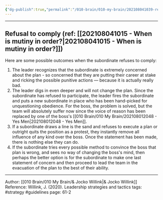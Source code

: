 ```yaml
---
{"dg-publish":true,"permalink":"/010-brain/010-my-brain/202108041039-refusal-to-comply/","created":"2021-08-04T10:39:19.000-04:00","updated":"2025-03-21T17:06:00.000-04:00"}
---
```


---

## Refusal to comply (ref: [[202108041015 - When is mutiny in order?\|202108041015 - When is mutiny in order?]])
Here are some possible outcomes when the subordinate refuses to comply:
1. The leader recognizes that the subordinate is extremely concerned about the plan - so concerned that they are putting their career at stake and ricking the possible punitive actions — because it is actually really bad. 
2. The leader digs in even deeper and will not change the plan. Since the subordinate has refused to participate, the leader fires the subordinate and puts a new subordinate in place who has been hand-picked for unquestioning obedience. For the boss, the problem is solved, but the team will absolutely suffer now since the voice of reason has been replaced by one of the boss's [[010 Brain/010 My Brain/202108012048 - Yes Men\|202108012048 - Yes Men]].
3. If a subordinate draws a line is the sand and refuses to execute a plan or outright quits the position as a protest, they instantly remove all influence of any kind over the boss. Once the statement has been made, there is nothing else they can do.
4. If the subordinate tries every possible method to convince the boss that plan is wrong, and sees no way of changing the boss's mind, then perhaps the better option is for the subordinate to make one last statement of concern and then proceed to lead the team in the evacuation of the plan to the best of their ability. 

---

Author: [[010 Brain/010 My Brain/& Jocko Willink\|& Jocko Willink]]
Reference: Willink, J. (2020). Leadership strategies and tactics
tags: #strategy #guidelines
page: 61-2